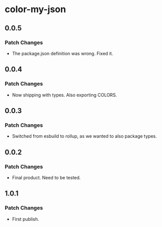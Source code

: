 # color-my-json

## 0.0.5

### Patch Changes

- The package.json definition was wrong. Fixed it.

## 0.0.4

### Patch Changes

- Now shipping with types. Also exporting COLORS.

## 0.0.3

### Patch Changes

- Switched from esbuild to rollup, as we wanted to also package types.

## 0.0.2

### Patch Changes

- Final product. Need to be tested.

## 1.0.1

### Patch Changes

- First publish.
